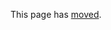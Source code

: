This page has [moved](https://github.com/RevolutionAnalytics/RHadoop/blob/master/rmr/docs/getting-data-in-and-out.md).
